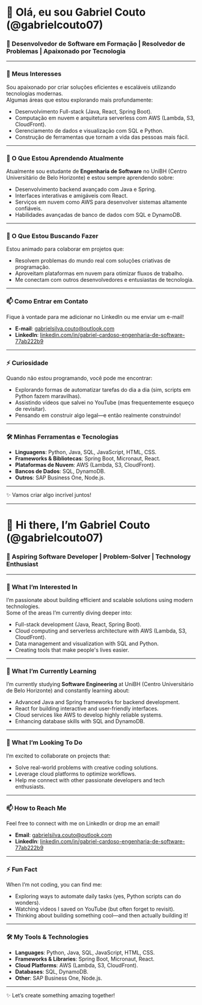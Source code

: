 # 👋 Olá, eu sou Gabriel Couto (@gabrielcouto07)  
### 🚀 Desenvolvedor de Software em Formação | Resolvedor de Problemas | Apaixonado por Tecnologia  

---

### 👀 Meus Interesses  
Sou apaixonado por criar soluções eficientes e escaláveis utilizando tecnologias modernas.  
Algumas áreas que estou explorando mais profundamente:  
- Desenvolvimento Full-stack (Java, React, Spring Boot).  
- Computação em nuvem e arquitetura serverless com AWS (Lambda, S3, CloudFront).  
- Gerenciamento de dados e visualização com SQL e Python.  
- Construção de ferramentas que tornam a vida das pessoas mais fácil.  

---

### 🌱 O Que Estou Aprendendo Atualmente  
Atualmente sou estudante de **Engenharia de Software** no UniBH (Centro Universitário de Belo Horizonte) e estou sempre aprendendo sobre:  
- Desenvolvimento backend avançado com Java e Spring.  
- Interfaces interativas e amigáveis com React.  
- Serviços em nuvem como AWS para desenvolver sistemas altamente confiáveis.  
- Habilidades avançadas de banco de dados com SQL e DynamoDB.  

---

### 💞️ O Que Estou Buscando Fazer  
Estou animado para colaborar em projetos que:  
- Resolvem problemas do mundo real com soluções criativas de programação.  
- Aproveitam plataformas em nuvem para otimizar fluxos de trabalho.  
- Me conectam com outros desenvolvedores e entusiastas de tecnologia.  

---

### 📫 Como Entrar em Contato  
Fique à vontade para me adicionar no LinkedIn ou me enviar um e-mail!  
- **E-mail**: gabrielsilva.couto@outlook.com  
- **LinkedIn**: [linkedin.com/in/gabriel-cardoso-engenharia-de-software-77ab222b9](https://www.linkedin.com/in/gabriel-cardoso-engenharia-de-software-77ab222b9)  

---

### ⚡ Curiosidade  
Quando não estou programando, você pode me encontrar:  
- Explorando formas de automatizar tarefas do dia a dia (sim, scripts em Python fazem maravilhas).  
- Assistindo vídeos que salvei no YouTube (mas frequentemente esqueço de revisitar).  
- Pensando em construir algo legal—e então realmente construindo!  

---

### 🛠️ Minhas Ferramentas e Tecnologias  
- **Linguagens**: Python, Java, SQL, JavaScript, HTML, CSS.  
- **Frameworks & Bibliotecas**: Spring Boot, Micronaut, React.  
- **Plataformas de Nuvem**: AWS (Lambda, S3, CloudFront).  
- **Bancos de Dados**: SQL, DynamoDB.  
- **Outros**: SAP Business One, Node.js.  

---

✨ Vamos criar algo incrível juntos!

-----------------------------------------------------------------------------------------------------------------------------------------------------------------------------------------------------------------------------------------------------------------------

# 👋 Hi there, I’m Gabriel Couto (@gabrielcouto07)  
### 🚀 Aspiring Software Developer | Problem-Solver | Technology Enthusiast  

---

### 👀 What I’m Interested In  
I’m passionate about building efficient and scalable solutions using modern technologies.  
Some of the areas I’m currently diving deeper into:  
- Full-stack development (Java, React, Spring Boot).  
- Cloud computing and serverless architecture with AWS (Lambda, S3, CloudFront).  
- Data management and visualization with SQL and Python.  
- Creating tools that make people's lives easier.  

---

### 🌱 What I’m Currently Learning  
I’m currently studying **Software Engineering** at UniBH (Centro Universitário de Belo Horizonte) and constantly learning about:  
- Advanced Java and Spring frameworks for backend development.  
- React for building interactive and user-friendly interfaces.  
- Cloud services like AWS to develop highly reliable systems.  
- Enhancing database skills with SQL and DynamoDB.  

---

### 💞️ What I’m Looking To Do  
I’m excited to collaborate on projects that:  
- Solve real-world problems with creative coding solutions.  
- Leverage cloud platforms to optimize workflows.  
- Help me connect with other passionate developers and tech enthusiasts.  

---

### 📫 How to Reach Me  
Feel free to connect with me on LinkedIn or drop me an email!  
- **Email**: gabrielsilva.couto@outlook.com  
- **LinkedIn**: [linkedin.com/in/gabriel-cardoso-engenharia-de-software-77ab222b9](https://www.linkedin.com/in/gabriel-cardoso-engenharia-de-software-77ab222b9)  

---

### ⚡ Fun Fact  
When I’m not coding, you can find me:  
- Exploring ways to automate daily tasks (yes, Python scripts can do wonders).  
- Watching videos I saved on YouTube (but often forget to revisit).  
- Thinking about building something cool—and then actually building it!  

---

### 🛠️ My Tools & Technologies  
- **Languages**: Python, Java, SQL, JavaScript, HTML, CSS.  
- **Frameworks & Libraries**: Spring Boot, Micronaut, React.  
- **Cloud Platforms**: AWS (Lambda, S3, CloudFront).  
- **Databases**: SQL, DynamoDB.  
- **Other**: SAP Business One, Node.js.  

---

✨ Let’s create something amazing together!
